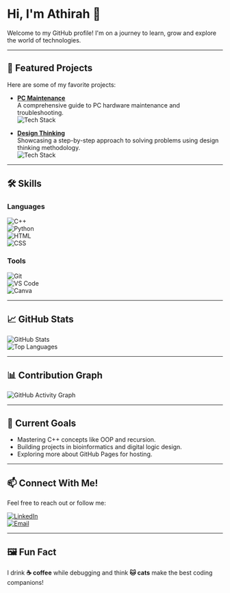 # Hi, I'm Athirah 👋  

Welcome to my GitHub profile! I'm on a journey to learn, grow and explore the world of technologies.

---

## 🌟 Featured Projects  
Here are some of my favorite projects:  

- **[PC Maintenance](https://github.com/nrathrhabs/PC-Maintenance)**  
  A comprehensive guide to PC hardware maintenance and troubleshooting.  
  ![Tech Stack](https://img.shields.io/badge/Tools-Git%2C%20Canva%2C%20Markdown-blue?style=flat-square)  

- **[Design Thinking](https://github.com/nrathrhabs/Design-Thinking)**  
  Showcasing a step-by-step approach to solving problems using design thinking methodology.  
  ![Tech Stack](https://img.shields.io/badge/Skills-Problem_Solving-purple?style=flat-square)  

---

## 🛠️ Skills  

### **Languages**  
![C++](https://img.shields.io/badge/C++-00599C?style=for-the-badge&logo=cplusplus&logoColor=white)  
![Python](https://img.shields.io/badge/Python-3776AB?style=for-the-badge&logo=python&logoColor=white)  
![HTML](https://img.shields.io/badge/HTML-E34F26?style=for-the-badge&logo=html5&logoColor=white)  
![CSS](https://img.shields.io/badge/CSS-1572B6?style=for-the-badge&logo=css3&logoColor=white)  

### **Tools**  
![Git](https://img.shields.io/badge/Git-F05032?style=for-the-badge&logo=git&logoColor=white)  
![VS Code](https://img.shields.io/badge/VS%20Code-007ACC?style=for-the-badge&logo=visualstudiocode&logoColor=white)  
![Canva](https://img.shields.io/badge/Canva-00C4CC?style=for-the-badge&logo=canva&logoColor=white)  

---

## 📈 GitHub Stats  
![GitHub Stats](https://github-readme-stats.vercel.app/api?username=nrathrhabs&show_icons=true&theme=radical)  
![Top Languages](https://github-readme-stats.vercel.app/api/top-langs/?username=nrathrhabs&layout=compact&theme=radical)  

---

## 📊 Contribution Graph  
![GitHub Activity Graph](https://activity-graph.herokuapp.com/graph?username=nrathrhabs&theme=dracula)  

---

## 🎯 Current Goals  
- Mastering C++ concepts like OOP and recursion.  
- Building projects in bioinformatics and digital logic design.  
- Exploring more about GitHub Pages for hosting.  

---

## 📫 Connect With Me!  
Feel free to reach out or follow me:  

[![LinkedIn](https://img.shields.io/badge/LinkedIn-0077B5?style=for-the-badge&logo=linkedin&logoColor=white)](https://www.linkedin.com/in/yourusername/)  
[![Email](https://img.shields.io/badge/Email-0078D4?style=for-the-badge&logo=gmail&logoColor=white)](mailto:youremail@example.com)  

---

## 🖼️ Fun Fact  
I drink **☕ coffee** while debugging and think **🐱 cats** make the best coding companions!
